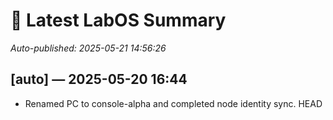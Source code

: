 # 🧠 Latest LabOS Summary  
_Auto-published: 2025-05-21 14:56:26_

## [auto] — 2025-05-20 16:44

- Renamed PC to console-alpha and completed node identity sync.
HEAD
